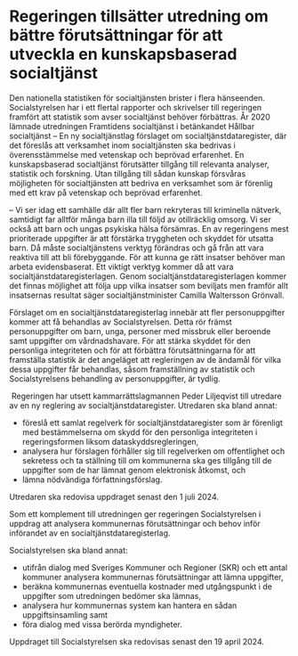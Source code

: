 # Regeringen tillsätter utredning om bättre förutsättningar för att utveckla en kunskapsbaserad socialtjänst

Den nationella statistiken för socialtjänsten brister i flera hänseenden. Social­styrelsen har i ett flertal rapporter och skrivelser till regeringen framfört att statistik som avser socialtjänst behöver förbättras. År 2020 lämnade utredningen Framtidens socialtjänst i betänkandet Hållbar socialtjänst – En ny socialtjänstlag förslaget om socialtjänstdataregister, där det föreslås att verksamhet inom socialtjänsten ska bedrivas i överensstämmelse med veten­skap och beprövad erfarenhet. En kunskapsbaserad socialtjänst förutsätter tillgång till relevanta analyser, statistik och forskning. Utan tillgång till sådan kunskap försvåras möjligheten för socialtjänsten att bedriva en verksamhet som är förenlig med ett krav på vetenskap och beprövad erfarenhet.

– Vi ser idag ett samhälle där allt fler barn rekryteras till kriminella nätverk, samtidigt far alltför många barn illa till följd av otillräcklig omsorg. Vi ser också att barn och ungas psykiska hälsa försämras. En av regeringens mest prioriterade uppgifter är att förstärka tryggheten och skyddet för utsatta barn. Då måste socialtjänstens verktyg förändras och gå från att vara reaktiva till att bli förebyggande. För att kunna ge rätt insatser behöver man arbeta evidensbaserat. Ett viktigt verktyg kommer då att vara socialtjänstdataregisterlagen. Genom socialtjänstdataregisterlagen kommer det finnas möjlighet att följa upp vilka insatser som beviljats men framför allt insatsernas resultat säger socialtjänstminister Camilla Waltersson Grönvall.

Förslaget om en socialtjänstdataregisterlag innebär att fler personuppgifter kommer att få behandlas av Socialstyrelsen. Detta rör främst personuppgifter om barn, unga, personer med missbruk eller beroende samt uppgifter om vårdnadshavare. För att stärka skyddet för den personliga integriteten och för att förbättra förutsättningarna för att framställa statistik är det angeläget att regleringen av de ändamål för vilka dessa uppgifter får behandlas, såsom framställning av statistik och Socialstyrelsens behandling av personuppgifter, är tydlig.

 Regeringen har utsett kammarrättslagmannen Peder Liljeqvist till utredare av en ny reglering av socialtjänstdataregister. Utredaren ska bland annat:

* föreslå ett samlat regelverk för socialtjänstdataregister som är förenligt med bestämmelserna om skydd för den personliga integriteten i regeringsformen liksom dataskyddsregleringen,
* analysera hur förslagen förhåller sig till regelverken om offentlighet och sekretess och ta ställning till om kommunerna ska ges tillgång till de uppgifter som de har lämnat genom elektronisk åtkomst, och
* lämna nödvändiga författningsförslag.

Utredaren ska redovisa uppdraget senast den 1 juli 2024\.

Som ett komplement till utredningen ger regeringen Socialstyrelsen i uppdrag att analysera kommunernas förutsättningar och behov inför införandet av en socialtjänstdataregisterlag.

Socialstyrelsen ska bland annat:

* utifrån dialog med Sveriges Kommuner och Regioner (SKR) och ett antal kommuner analysera kommunernas förutsättningar att lämna uppgifter,
* beräkna kommunernas eventuella kostnader med utgångspunkt i de uppgifter som utredningen bedömer ska lämnas,
* analysera hur kommunernas system kan hantera en sådan uppgiftsinsamling samt
* föra dialog med vissa berörda myndigheter.

Uppdraget till Socialstyrelsen ska redovisas senast den 19 april 2024\.

